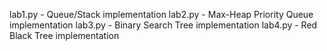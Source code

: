 lab1.py - Queue/Stack implementation
lab2.py - Max-Heap Priority Queue implementation
lab3.py - Binary Search Tree implementation
lab4.py - Red Black Tree implementation

